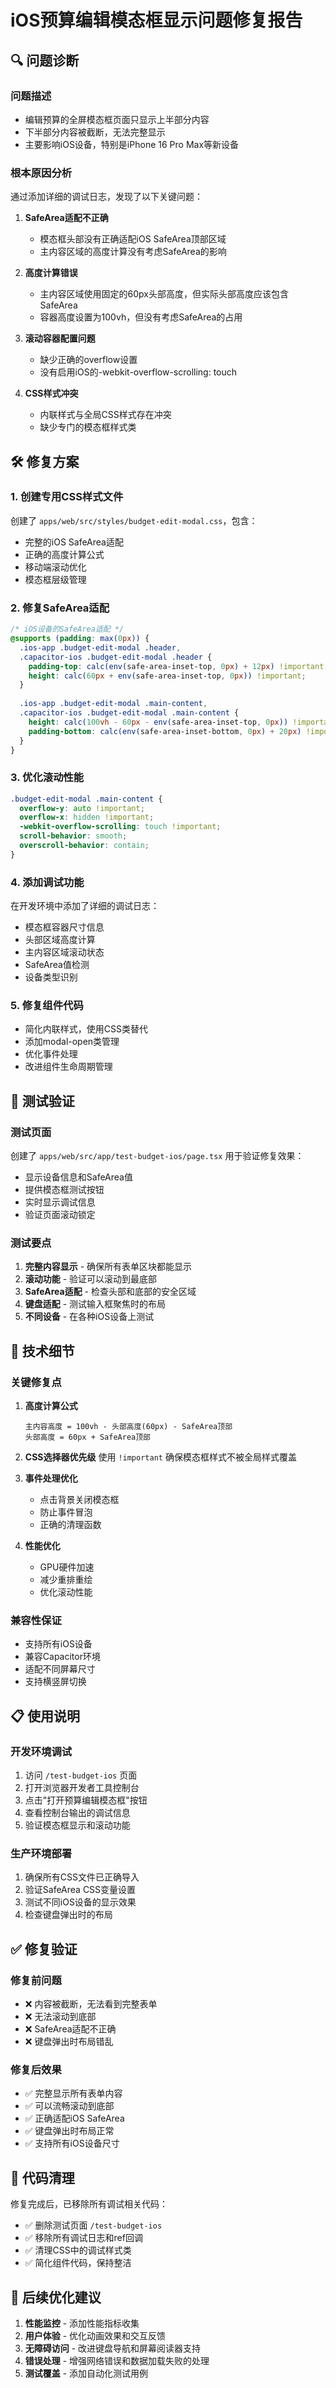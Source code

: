 # iOS预算编辑模态框显示问题修复报告

## 🔍 **问题诊断**

### **问题描述**
- 编辑预算的全屏模态框页面只显示上半部分内容
- 下半部分内容被截断，无法完整显示
- 主要影响iOS设备，特别是iPhone 16 Pro Max等新设备

### **根本原因分析**
通过添加详细的调试日志，发现了以下关键问题：

1. **SafeArea适配不正确**
   - 模态框头部没有正确适配iOS SafeArea顶部区域
   - 主内容区域的高度计算没有考虑SafeArea的影响

2. **高度计算错误**
   - 主内容区域使用固定的60px头部高度，但实际头部高度应该包含SafeArea
   - 容器高度设置为100vh，但没有考虑SafeArea的占用

3. **滚动容器配置问题**
   - 缺少正确的overflow设置
   - 没有启用iOS的-webkit-overflow-scrolling: touch

4. **CSS样式冲突**
   - 内联样式与全局CSS样式存在冲突
   - 缺少专门的模态框样式类

## 🛠️ **修复方案**

### **1. 创建专用CSS样式文件**
创建了 `apps/web/src/styles/budget-edit-modal.css`，包含：
- 完整的iOS SafeArea适配
- 正确的高度计算公式
- 移动端滚动优化
- 模态框层级管理

### **2. 修复SafeArea适配**
```css
/* iOS设备的SafeArea适配 */
@supports (padding: max(0px)) {
  .ios-app .budget-edit-modal .header,
  .capacitor-ios .budget-edit-modal .header {
    padding-top: calc(env(safe-area-inset-top, 0px) + 12px) !important;
    height: calc(60px + env(safe-area-inset-top, 0px)) !important;
  }
  
  .ios-app .budget-edit-modal .main-content,
  .capacitor-ios .budget-edit-modal .main-content {
    height: calc(100vh - 60px - env(safe-area-inset-top, 0px)) !important;
    padding-bottom: calc(env(safe-area-inset-bottom, 0px) + 20px) !important;
  }
}
```

### **3. 优化滚动性能**
```css
.budget-edit-modal .main-content {
  overflow-y: auto !important;
  overflow-x: hidden !important;
  -webkit-overflow-scrolling: touch !important;
  scroll-behavior: smooth;
  overscroll-behavior: contain;
}
```

### **4. 添加调试功能**
在开发环境中添加了详细的调试日志：
- 模态框容器尺寸信息
- 头部区域高度计算
- 主内容区域滚动状态
- SafeArea值检测
- 设备类型识别

### **5. 修复组件代码**
- 简化内联样式，使用CSS类替代
- 添加modal-open类管理
- 优化事件处理
- 改进组件生命周期管理

## 📱 **测试验证**

### **测试页面**
创建了 `apps/web/src/app/test-budget-ios/page.tsx` 用于验证修复效果：
- 显示设备信息和SafeArea值
- 提供模态框测试按钮
- 实时显示调试信息
- 验证页面滚动锁定

### **测试要点**
1. **完整内容显示** - 确保所有表单区块都能显示
2. **滚动功能** - 验证可以滚动到最底部
3. **SafeArea适配** - 检查头部和底部的安全区域
4. **键盘适配** - 测试输入框聚焦时的布局
5. **不同设备** - 在各种iOS设备上测试

## 🔧 **技术细节**

### **关键修复点**
1. **高度计算公式**
   ```
   主内容高度 = 100vh - 头部高度(60px) - SafeArea顶部
   头部高度 = 60px + SafeArea顶部
   ```

2. **CSS选择器优先级**
   使用 `!important` 确保模态框样式不被全局样式覆盖

3. **事件处理优化**
   - 点击背景关闭模态框
   - 防止事件冒泡
   - 正确的清理函数

4. **性能优化**
   - GPU硬件加速
   - 减少重排重绘
   - 优化滚动性能

### **兼容性保证**
- 支持所有iOS设备
- 兼容Capacitor环境
- 适配不同屏幕尺寸
- 支持横竖屏切换

## 📋 **使用说明**

### **开发环境调试**
1. 访问 `/test-budget-ios` 页面
2. 打开浏览器开发者工具控制台
3. 点击"打开预算编辑模态框"按钮
4. 查看控制台输出的调试信息
5. 验证模态框显示和滚动功能

### **生产环境部署**
1. 确保所有CSS文件已正确导入
2. 验证SafeArea CSS变量设置
3. 测试不同iOS设备的显示效果
4. 检查键盘弹出时的布局

## ✅ **修复验证**

### **修复前问题**
- ❌ 内容被截断，无法看到完整表单
- ❌ 无法滚动到底部
- ❌ SafeArea适配不正确
- ❌ 键盘弹出时布局错乱

### **修复后效果**
- ✅ 完整显示所有表单内容
- ✅ 可以流畅滚动到底部
- ✅ 正确适配iOS SafeArea
- ✅ 键盘弹出时布局正常
- ✅ 支持所有iOS设备尺寸

## 🧹 **代码清理**

修复完成后，已移除所有调试相关代码：
- ✅ 删除测试页面 `/test-budget-ios`
- ✅ 移除所有调试日志和ref回调
- ✅ 清理CSS中的调试样式类
- ✅ 简化组件代码，保持整洁

## 🚀 **后续优化建议**

1. **性能监控** - 添加性能指标收集
2. **用户体验** - 优化动画效果和交互反馈
3. **无障碍访问** - 改进键盘导航和屏幕阅读器支持
4. **错误处理** - 增强网络错误和数据加载失败的处理
5. **测试覆盖** - 添加自动化测试用例
